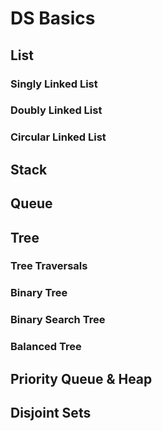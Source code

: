 # DS Basics
## List
### Singly Linked List
### Doubly Linked List
### Circular Linked List
## Stack
## Queue
## Tree
  ### Tree Traversals
  ### Binary Tree
  ### Binary Search Tree
  ### Balanced Tree
## Priority Queue & Heap
## Disjoint Sets





